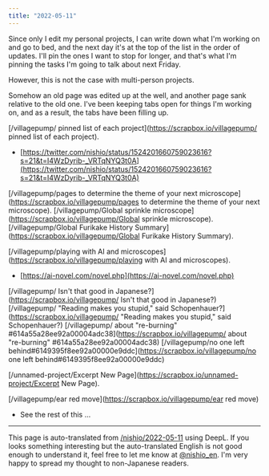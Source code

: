 ```yaml
---
title: "2022-05-11"
---
```


Since only I edit my personal projects, I can write down what I'm working on and go to bed, and the next day it's at the top of the list in the order of updates.
I'll pin the ones I want to stop for longer, and that's what I'm pinning the tasks I'm going to talk about next Friday.

However, this is not the case with multi-person projects.

Somehow an old page was edited up at the well, and another page sank relative to the old one.
I've been keeping tabs open for things I'm working on, and as a result, the tabs have been filling up.



[/villagepump/ pinned list of each project](https://scrapbox.io/villagepump/ pinned list of each project).
- [https://twitter.com/nishio/status/1524201660759023616?s=21&t=I4WzDyrib-_VRTqNYQ3t0A](https://twitter.com/nishio/status/1524201660759023616?s=21&t=I4WzDyrib-_VRTqNYQ3t0A)

[/villagepump/pages to determine the theme of your next microscope](https://scrapbox.io/villagepump/pages to determine the theme of your next microscope).
[/villagepump/Global sprinkle microscope](https://scrapbox.io/villagepump/Global sprinkle microscope).
[/villagepump/Global Furikake History Summary](https://scrapbox.io/villagepump/Global Furikake History Summary).

[/villagepump/playing with AI and microscopes](https://scrapbox.io/villagepump/playing with AI and microscopes).
- [https://ai-novel.com/novel.php](https://ai-novel.com/novel.php)

[/villagepump/ Isn't that good in Japanese?](https://scrapbox.io/villagepump/ Isn't that good in Japanese?)
[/villagepump/ "Reading makes you stupid," said Schopenhauer?](https://scrapbox.io/villagepump/ "Reading makes you stupid," said Schopenhauer?)
[/villagepump/ about "re-burning" #614a55a28ee92a00004adc38](https://scrapbox.io/villagepump/ about "re-burning" #614a55a28ee92a00004adc38)
[/villagepump/no one left behind#6149395f8ee92a00000e9ddc](https://scrapbox.io/villagepump/no one left behind#6149395f8ee92a00000e9ddc)

[/unnamed-project/Excerpt New Page](https://scrapbox.io/unnamed-project/Excerpt New Page).

[/villagepump/ear red move](https://scrapbox.io/villagepump/ear red move)
- See the rest of this ...

---
This page is auto-translated from [/nishio/2022-05-11](https://scrapbox.io/nishio/2022-05-11) using DeepL. If you looks something interesting but the auto-translated English is not good enough to understand it, feel free to let me know at [@nishio_en](https://twitter.com/nishio_en). I'm very happy to spread my thought to non-Japanese readers.